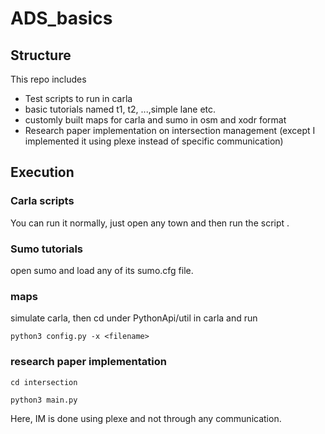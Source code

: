 # ADS_basics

## Structure
This repo includes 
- Test scripts to run in carla
- basic tutorials named t1, t2, ...,simple lane etc.
- customly built maps for carla and sumo in osm and xodr format
- Research paper implementation on intersection management (except I implemented it using plexe instead of specific communication)

## Execution

### Carla scripts

 You can run it normally, just open any town and then run the script .



 ### Sumo tutorials

  open sumo and load any of its sumo.cfg file.

 ### maps
  simulate carla, then cd under PythonApi/util in carla and run
  ```
  python3 config.py -x <filename>
  ```

### research paper implementation
 ```
 cd intersection
```
```
python3 main.py
```
 Here, IM is done using plexe and not through any communication.
 



  
